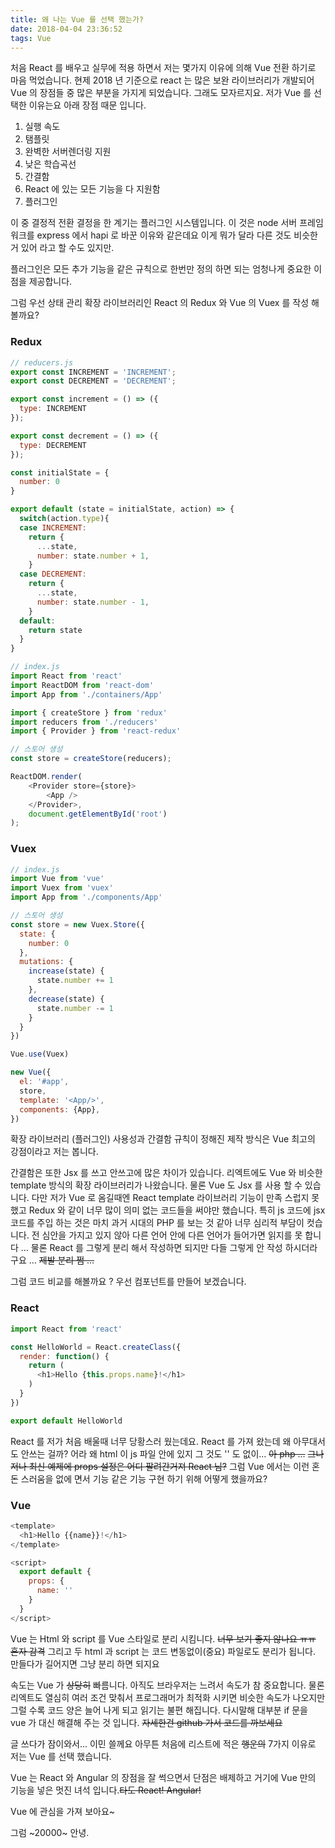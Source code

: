 ```yaml
---
title: 왜 나는 Vue 를 선택 했는가?
date: 2018-04-04 23:36:52
tags: Vue
---
```

처음 React 를 배우고 실무에 적용 하면서 저는 몇가지 이유에 의해 Vue 전환 하기로 마음 먹었습니다.
현제 2018 년 기준으로 react 는 많은 보완 라이브러리가 개발되어 Vue 의 장점들 중 많은 부분을 
가지게 되었습니다. 그래도 모자르지요. 저가 Vue 를 선택한 이유는요 아래 장점 때문 입니다.

1. 실행 속도
2. 탬플릿
3. 완벽한 서버렌더링 지원
4. 낮은 학습곡선
5. 간결함
6. React 에 있는 모든 기능을 다 지원함
7. 플러그인

이 중 결정적 전환 결정을 한 계기는 플러그인 시스템입니다. 이 것은 node 서버 프레임워크를 express 에서
hapi 로 바꾼 이유와 같은데요 이게 뭐가 달라 다른 것도 비슷한 거 있어 라고 할 수도 있지만.

플러그인은 모든 추가 기능을 같은 규칙으로 한번만 정의 하면 되는 엄청나게 중요한 이점을 제공합니다.

그럼 우선 상태 관리 확장 라이브러리인 React 의 Redux 와 Vue 의 Vuex 를 작성 해 볼까요?

### Redux
```javascript
// reducers.js
export const INCREMENT = 'INCREMENT';
export const DECREMENT = 'DECREMENT';

export const increment = () => ({
  type: INCREMENT
});

export const decrement = () => ({
  type: DECREMENT
});

const initialState = {
  number: 0
}

export default (state = initialState, action) => {
  switch(action.type){
  case INCREMENT:
    return {
      ...state,
      number: state.number + 1,
    }
  case DECREMENT:
    return {
      ...state,
      number: state.number - 1,
    }
  default:
    return state
  }
}
```
```javascript
// index.js
import React from 'react'
import ReactDOM from 'react-dom'
import App from './containers/App'

import { createStore } from 'redux'
import reducers from './reducers'
import { Provider } from 'react-redux'

// 스토어 생성
const store = createStore(reducers);

ReactDOM.render(
    <Provider store={store}>
        <App />
    </Provider>,
    document.getElementById('root')
);
```

### Vuex
```javascript
// index.js
import Vue from 'vue'
import Vuex from 'vuex'
import App from './components/App'

// 스토어 생성
const store = new Vuex.Store({
  state: {
    number: 0
  },
  mutations: {
    increase(state) {
      state.number += 1
    },
    decrease(state) {
      state.number -= 1
    }
  }
})

Vue.use(Vuex)

new Vue({
  el: '#app',
  store,
  template: '<App/>',
  components: {App},
})
```

확장 라이브러리 (플러그인) 사용성과 간결함 규칙이 정해진 제작 방식은 Vue 최고의 강점이라고 저는 봅니다.

간결함은 또한 Jsx 를 쓰고 안쓰고에 많은 차이가 있습니다.
리엑트에도 Vue 와 비슷한 template 방식의 확장 라이브러리가 나왔습니다.
물론 Vue 도 Jsx 를 사용 할 수 있습니다.
다만 저가 Vue 로 옴길때엔 React template 라이브러리 기능이 만족 스럽지 못했고 Redux 와 같이 너무 많이 의미 없는
코드들을 써야만 했습니다.
특히 js 코드에 jsx 코드를 주입 하는 것은 마치 과거 시대의 PHP 를 보는 것 같아 너무 심리적 부담이 컷습니다.
전 심안을 가지고 있지 않아 다른 언어 안에 다른 언어가 들어가면 읽지를 못 합니다 ...
물론 React 를 그렇게 분리 해서 작성하면 되지만 다들 그렇게 안 작성 하시더라구요 ... ~~제발 분리 쩜 ...~~

그럼 코드 비교를 해볼까요 ?
우선 컴포넌트를 만들어 보겠습니다.
### React

```javascript
import React from 'react'

const HelloWorld = React.createClass({
  render: function() {
    return (
      <h1>Hello {this.props.name}!</h1>
    )
  }
})

export default HelloWorld
```
React 를 저가 처음 배울때 너무 당황스러 웠는데요. React 를 가져 왔는데 왜 아무대서도 안쓰는 걸까?
어라 왜 html 이 js 파일 안에 있지 그 것도 '' 도 없이... ~~아 php ...~~
~~그나저나 최신 예제에 props 설정은 어디 팔려간거져 React 님?~~
그럼 Vue 에서는 이런 혼돈 스러움을 없에 면서 기능 같은 기능 구현 하기 위해 어떻게 했을까요?

### Vue
```javascript
<template>
  <h1>Hello {{name}}!</h1>
</template>

<script>
  export default {
    props: {
      name: ''
    }
  }
</script>

```
Vue 는 Html 와 script 를 Vue 스타일로 분리 시킴니다. ~~너무 보기 좋지 않나요 ㅠㅠ 혼자 감격~~
그리고 두 html 과 script 는 코드 변동없이(중요) 파일로도 분리가 됩니다. 만들다가 길어지면 그냥 분리 하면 되지요

속도는 Vue 가 ~~상당히~~ 빠름니다. 아직도 브라우저는 느려서 속도가 참 중요합니다.
물론 리엑트도 열심히 여러 조건 맞춰서 프로그래머가 최적화 시키면 비슷한 속도가 나오지만
그럴 수록 코드 양은 늘어 나게 되고 읽기는 불편 해집니다. 다시말해 대부분 if 문을 vue 가 대신 해결해 주는 것 입니다.
~~자세한건 github 가서 코드를 까보세요~~

글 쓰다가 잠이와서... 이민 쓸께요 아무튼 처음에 리스트에 적은 ~~행운의~~ 7가지  이유로 저는 Vue 를 선택 했습니다.

Vue 는 React 와 Angular 의 장점을 잘 썩으면서 단점은 배제하고 거기에 Vue 만의 기능을 넣은 멋진 녀석 입니다.~~타도 React! Angular!~~

Vue 에 관심을 가져 보아요~

그럼 ~20000~ 안녕.